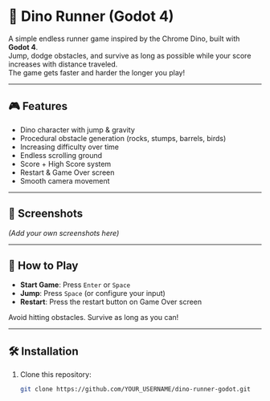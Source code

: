 # 🦖 Dino Runner (Godot 4)

A simple endless runner game inspired by the Chrome Dino, built with **Godot 4**.  
Jump, dodge obstacles, and survive as long as possible while your score increases with distance traveled.  
The game gets faster and harder the longer you play!

---

## 🎮 Features
- Dino character with jump & gravity
- Procedural obstacle generation (rocks, stumps, barrels, birds)
- Increasing difficulty over time
- Endless scrolling ground
- Score + High Score system
- Restart & Game Over screen
- Smooth camera movement

---

## 📸 Screenshots
*(Add your own screenshots here)*

---

## 🚀 How to Play
- **Start Game**: Press `Enter` or `Space`
- **Jump**: Press `Space` (or configure your input)
- **Restart**: Press the restart button on Game Over screen

Avoid hitting obstacles. Survive as long as you can!

---

## 🛠️ Installation
1. Clone this repository:
   ```bash
   git clone https://github.com/YOUR_USERNAME/dino-runner-godot.git
